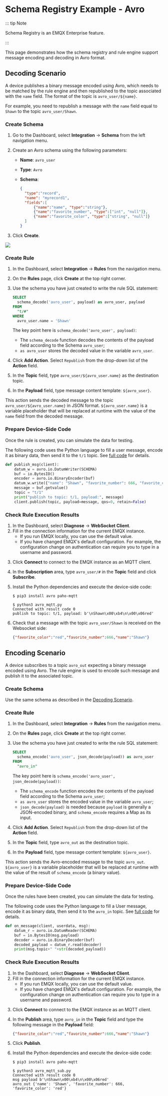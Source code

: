 # Schema Registry Example - Avro

::: tip Note

Schema Registry is an EMQX Enterprise feature.

:::

This page demonstrates how the schema registry and rule engine support message encoding and decoding in Avro format.

## Decoding Scenario

A device publishes a binary message encoded using Avro, which needs to be matched by the rule engine and then republished to the topic associated with the `name` field. The format of the topic is `avro_user/${name}`.

For example, you need to republish a message with the `name` field equal to `Shawn` to the topic `avro_user/Shawn`.

### Create Schema

1. Go to the Dashboard, select **Integration** -> **Schema** from the left navigation menu.

2. Create an Avro schema using the following parameters:

   - **Name**: `avro_user`

   - **Type**: `Avro`

   - **Schema**:

     ```json
     {
       "type":"record",
       "name": "myrecord1",
       "fields":[
           {"name":"name", "type":"string"},
           {"name":"favorite_number", "type":["int", "null"]},
           {"name":"favorite_color", "type":["string", "null"]}
       ]
     }
     ```

3. Click **Create**.

![](./assets/schema_registry/avro_create1.png)

### Create Rule
1. In the Dashboard, select **Integration** -> **Rules** from the navigation menu.

2. On the **Rules** page, click **Create** at the top right corner.

3. Use the schema you have just created to write the rule SQL statement:

   ```sql
   SELECT
     schema_decode('avro_user', payload) as avro_user, payload
   FROM
     "t/#"
   WHERE
     avro_user.name = 'Shawn'
   ```

   The key point here is `schema_decode('avro_user', payload)`:

   - The `schema_decode` function decodes the contents of the payload field according to the Schema `avro_user`;
   - `as avro_user` stores the decoded value in the variable `avro_user`.

4. Click **Add Action**.  Select `Republish` from the drop-down list of the **Action** field.
5. In the **Topic** field, type `avro_user/${avro_user.name}` as the destination topic.
6. In the **Payload** field, type message content template: `${avro_user}`.

This action sends the decoded message to the topic `avro_user/${avro_user.name}` in JSON format. `${avro_user.name}` is a variable placeholder that will be replaced at runtime with the value of the `name` field from the decoded message.
### Prepare Device-Side Code

Once the rule is created, you can simulate the data for testing.

The following code uses the Python language to fill a user message, encode it as binary data, then send it to the `t/1` topic. See [full code](https://gist.github.com/thalesmg/bbda65b400f35f8ab0f719b06cf875f6) for details.

```python
def publish_msg(client):
    datum_w = avro.io.DatumWriter(SCHEMA)
    buf = io.BytesIO()
    encoder = avro.io.BinaryEncoder(buf)
    datum_w.write({"name": "Shawn", "favorite_number": 666, "favorite_color": "red"}, encoder)
    message = buf.getvalue()
    topic = "t/1"
    print("publish to topic: t/1, payload:", message)
    client.publish(topic, payload=message, qos=0, retain=False)
```

### Check Rule Execution Results
1) In the Dashboard, select **Diagnose** -> **WebSocket Client**.
2) Fill in the connection information for the current EMQX instance.
   - If you run EMQX locally, you can use the default value.
   - If you have changed EMQX's default configuration. For example, the configuration change on authentication can require you to type in a username and password.
3. Click **Connect** to connect to the EMQX instance as an MQTT client.
4. In the **Subscription** area, type `avro_user/#` in the **Topic** field and click **Subscribe**.

5. Install the Python dependencies and execute the device-side code:

   ```shell
   $ pip3 install avro paho-mqtt

   $ python3 avro_mqtt.py
   Connected with result code 0
   publish to topic: t/1, payload: b'\nShawn\x00\xb4\n\x00\x06red'
   ```

6. Check that a message with the topic `avro_user/Shawn` is received on the Websocket side:

   ```json
   {"favorite_color":"red","favorite_number":666,"name":"Shawn"}
   ```

## Encoding Scenario

A device subscribes to a topic `avro_out` expecting a binary message encoded using Avro. The rule engine is used to encode such message and publish it to the associated topic.

### Create Schema

Use the same schema as described in the [Decoding Scenario](#decoding-scenario).

### Create Rule

1. In the Dashboard, select **Integration** -> **Rules** from the navigation menu.

2. On the **Rules** page, click **Create** at the top right corner.

3. Use the schema you have just created to write the rule SQL statement:

   ```sql
   SELECT
     schema_encode('avro_user', json_decode(payload)) as avro_user
   FROM
     "avro_in"
   ```

   The key point here is `schema_encode('avro_user', json_decode(payload))`:

   - The `schema_encode` function encodes the contents of the payload field according to the Schema `avro_user`;
   - `as avro_user` stores the encoded value in the variable `avro_user`;
   - `json_decode(payload)` is needed because `payload` is generally a JSON-encoded binary, and `schema_encode` requires a Map as its input.

4. Click **Add Action**.  Select `Republish` from the drop-down list of the **Action** field.

5. In the **Topic** field, type `avro_out` as the destination topic.

6. In the **Payload** field, type message content template: `${avro_user}`.

This action sends the Avro-encoded message to the topic `avro_out`. `${avro_user}` is a variable placeholder that will be replaced at runtime with the value of the result of `schema_encode` (a binary value).

### Prepare Device-Side Code

Once the rules have been created, you can simulate the data for testing.

The following code uses the Python language to fill a User message, encode it as binary data, then send it to the `avro_in` topic. See [full code](https://gist.github.com/thalesmg/02046f89e9ceb70b9806dc98e6ed8b55) for details.

```python
def on_message(client, userdata, msg):
    datum_r = avro.io.DatumReader(SCHEMA)
    buf = io.BytesIO(msg.payload)
    decoder = avro.io.BinaryDecoder(buf)
    decoded_payload = datum_r.read(decoder)
    print(msg.topic+" "+str(decoded_payload))
```

### Check Rule Execution Results

1) In the Dashboard, select **Diagnose** -> **WebSocket Client**.
2) Fill in the connection information for the current EMQX instance.
   - If you run EMQX locally, you can use the default value.
   - If you have changed EMQX's default configuration. For example, the configuration change on authentication can require you to type in a username and password.

3. Click **Connect** to connect to the EMQX instance as an MQTT client.

4. In the **Publish** area, type `avro_in` in the **Topic** field and type the following message in the **Payload** field:

   ```json
   {"favorite_color":"red","favorite_number":666,"name":"Shawn"}
   ```

5. Click **Publish**.

6. Install the Python dependencies and execute the device-side code:

   ```shell
   $ pip3 install avro paho-mqtt
   
   $ python3 avro_mqtt_sub.py
   Connected with result code 0
   msg payload b'\nShawn\x00\xb4\n\x00\x06red'
   avro_out {'name': 'Shawn', 'favorite_number': 666, 'favorite_color': 'red'}
   ```

